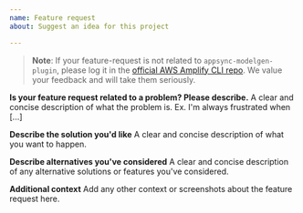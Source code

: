 ```yaml
---
name: Feature request
about: Suggest an idea for this project

---
```

>**Note**: If your feature-request is not related to `appsync-modelgen-plugin`, please log it in the 
[official AWS Amplify CLI repo](https://github.com/aws-amplify/amplify-cli/issues). We value your feedback and will 
take them seriously.

**Is your feature request related to a problem? Please describe.**
A clear and concise description of what the problem is. Ex. I'm always frustrated when [...]

**Describe the solution you'd like**
A clear and concise description of what you want to happen.

**Describe alternatives you've considered**
A clear and concise description of any alternative solutions or features you've considered.

**Additional context**
Add any other context or screenshots about the feature request here.
